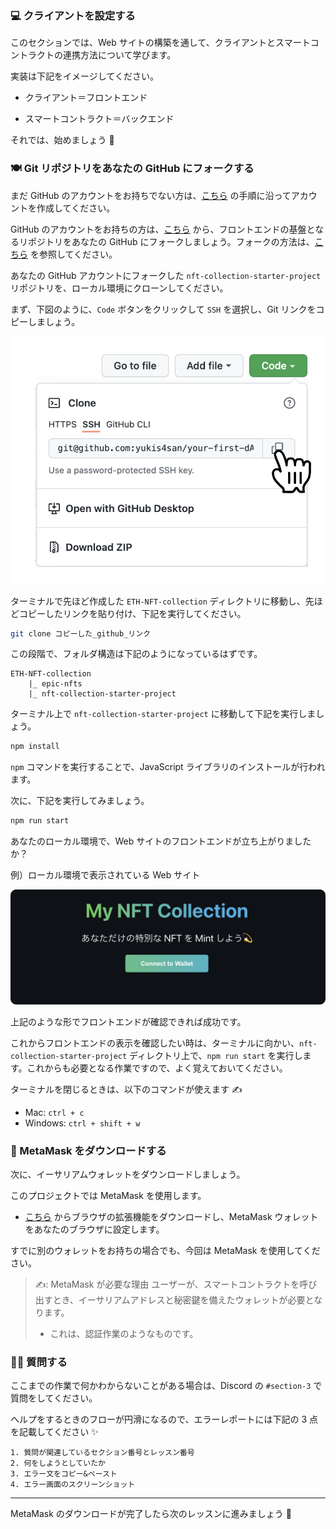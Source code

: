 ### 💻 クライアントを設定する

このセクションでは、Web サイトの構築を通して、クライアントとスマートコントラクトの連携方法について学びます。

実装は下記をイメージしてください。

- クライアント＝フロントエンド

- スマートコントラクト＝バックエンド

それでは、始めましょう 🚀

### 🍽 Git リポジトリをあなたの GitHub にフォークする

まだ GitHub のアカウントをお持ちでない方は、[こちら](https://qiita.com/okumurakengo/items/848f7177765cf25fcde0) の手順に沿ってアカウントを作成してください。

GitHub のアカウントをお持ちの方は、[こちら](https://github.com/shiftbase-xyz/nft-collection-starter-project) から、フロントエンドの基盤となるリポジトリをあなたの GitHub にフォークしましょう。フォークの方法は、[こちら](https://denno-sekai.com/github-fork/) を参照してください。

あなたの GitHub アカウントにフォークした `nft-collection-starter-project` リポジトリを、ローカル環境にクローンしてください。

まず、下図のように、`Code` ボタンをクリックして `SSH` を選択し、Git リンクをコピーしましょう。

![](/public/images/2-ETH-NFT-collection/section-3/3_1_1.png)

ターミナルで先ほど作成した `ETH-NFT-collection` ディレクトリに移動し、先ほどコピーしたリンクを貼り付け、下記を実行してください。

```bash
git clone コピーした_github_リンク
```

この段階で、フォルダ構造は下記のようになっているはずです。

```
ETH-NFT-collection
	|_ epic-nfts
	|_ nft-collection-starter-project
```

ターミナル上で `nft-collection-starter-project` に移動して下記を実行しましょう。

```bash
npm install
```

`npm` コマンドを実行することで、JavaScript ライブラリのインストールが行われます。

次に、下記を実行してみましょう。

```bash
npm run start
```

あなたのローカル環境で、Web サイトのフロントエンドが立ち上がりましたか？

例）ローカル環境で表示されている Web サイト

![](/public/images/2-ETH-NFT-collection/section-3/3_1_2.png)

上記のような形でフロントエンドが確認できれば成功です。

これからフロントエンドの表示を確認したい時は、ターミナルに向かい、`nft-collection-starter-project` ディレクトリ上で、`npm run start` を実行します。これからも必要となる作業ですので、よく覚えておいてください。

ターミナルを閉じるときは、以下のコマンドが使えます ✍️

- Mac: `ctrl + c`
- Windows: `ctrl + shift + w`

### 🦊 MetaMask をダウンロードする

次に、イーサリアムウォレットをダウンロードしましょう。

このプロジェクトでは MetaMask を使用します。

- [こちら](https://MetaMask.io/download.html) からブラウザの拡張機能をダウンロードし、MetaMask ウォレットをあなたのブラウザに設定します。

すでに別のウォレットをお持ちの場合でも、今回は MetaMask を使用してください。

> ✍️: MetaMask が必要な理由
> ユーザーが、スマートコントラクトを呼び出すとき、イーサリアムアドレスと秘密鍵を備えたウォレットが必要となります。
>
> - これは、認証作業のようなものです。

### 🙋‍♂️ 質問する

ここまでの作業で何かわからないことがある場合は、Discord の `#section-3` で質問をしてください。

ヘルプをするときのフローが円滑になるので、エラーレポートには下記の 3 点を記載してください ✨

```
1. 質問が関連しているセクション番号とレッスン番号
2. 何をしようとしていたか
3. エラー文をコピー&ペースト
4. エラー画面のスクリーンショット
```

---

MetaMask のダウンロードが完了したら次のレッスンに進みましょう 🎉
